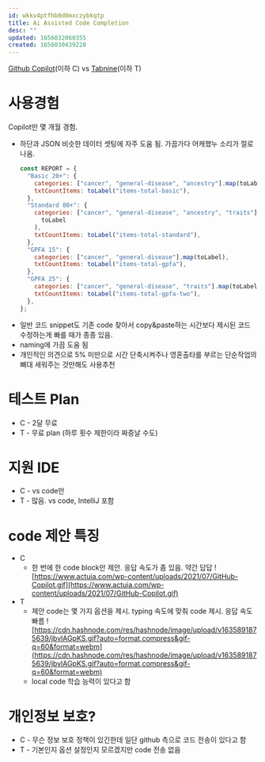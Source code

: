 ```yaml
---
id: wkkv4ptfhb0d0mxczybkqtp
title: Ai Assisted Code Completion
desc: ""
updated: 1656032060355
created: 1656030439228
---
```


[Github Copilot](https://github.com/features/copilot/)(이하 C) vs [Tabnine](https://www.tabnine.com/)(이하 T)

# 사용경험

Copilot만 몇 개월 경험.

- 하단과 JSON 비슷한 데이터 셋팅에 자주 도움 됨. 가끔가다 어캐했누 소리가 절로 나옴.
  ```js
  const REPORT = {
    "Basic 20+": {
      categories: ["cancer", "general-disease", "ancestry"].map(toLabel),
      txtCountItems: toLabel("items-total-basic"),
    },
    "Standard 80+": {
      categories: ["cancer", "general-disease", "ancestry", "traits"].map(
        toLabel
      ),
      txtCountItems: toLabel("items-total-standard"),
    },
    "GPFA 15": {
      categories: ["cancer", "general-disease"].map(toLabel),
      txtCountItems: toLabel("items-total-gpfa"),
    },
    "GPFA 25": {
      categories: ["cancer", "general-disease", "traits"].map(toLabel),
      txtCountItems: toLabel("items-total-gpfa-two"),
    },
  };
  ```
- 일반 코드 snippet도 기존 code 찾아서 copy&paste하는 시간보다 제시된 코드 수정하는게 빠를 때가 종종 있음.
- naming에 가끔 도움 됨
- 개인적인 의견으로 5% 미만으로 시간 단축시켜주나 영혼출타를 부르는 단순작업의 뼈대 세워주는 것만해도 사용추천

# 테스트 Plan

- C - 2달 무료
- T - 무료 plan (하루 횟수 제한이라 짜증날 수도)

# 지원 IDE

- C - vs code만
- T - 많음. vs code, IntelliJ 포함

# code 제안 특징

- C
  - 한 번에 한 code block만 제안. 응답 속도가 좀 있음. 약간 답답
    ![https://www.actuia.com/wp-content/uploads/2021/07/GitHub-Copilot.gif](https://www.actuia.com/wp-content/uploads/2021/07/GitHub-Copilot.gif)
- T
  - 제안 code는 몇 가지 옵션을 제시. typing 속도에 맞춰 code 제시. 응답 속도 빠름
    ![https://cdn.hashnode.com/res/hashnode/image/upload/v1635891875639/jbvlAGpKS.gif?auto=format,compress&gif-q=60&format=webm](https://cdn.hashnode.com/res/hashnode/image/upload/v1635891875639/jbvlAGpKS.gif?auto=format,compress&gif-q=60&format=webm)
  - local code 학습 능력이 있다고 함

# 개인정보 보호?

- C - 무슨 정보 보호 정책이 있긴한데 일단 github 측으로 코드 전송이 있다고 함
- T - 기본인지 옵션 설정인지 모르겠지만 code 전송 없음
